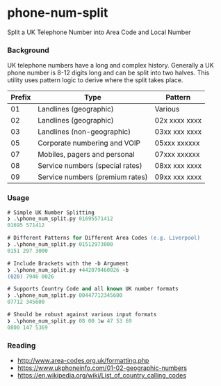 # phone-num-split
Split a UK Telephone Number into Area Code and Local Number

### Background
UK telephone numbers have a long and complex history. Generally a UK phone number is 8-12 digits long and can be split into two halves. This utility uses pattern logic to derive where the split takes place.

Prefix | Type | Pattern
------ | ---- | -------
01 | Landlines (geographic) | Various
02 | Landlines (geographic) | 02x xxxx xxxx
03 | Landlines (non-geographic) | 03xx xxx xxxx
05 | Corporate numbering and VOIP | 05xxx xxxxxx
07 | Mobiles, pagers and personal | 07xxx xxxxxx
08 | Service numbers (special rates) | 08xx xxx xxxx
09 | Service numbers (premium rates) | 09xx xxx xxxx

### Usage
```ps
# Simple UK Number Splitting
❯ .\phone_num_split.py 01695571412
01695 571412

# Different Patterns for Different Area Codes (e.g. Liverpool)
❯ .\phone_num_split.py 01512973000
0151 297 3000

# Include Brackets with the -b Argument
❯ .\phone_num_split.py +442079460026 -b
(020) 7946 0026

# Supports Country Code and all known UK number formats
❯ .\phone_num_split.py 00447712345600
07712 345600

# Should be robust against various input formats
❯ .\phone_num_split.py 08 00 1w 47 53 69
0800 147 5369
```

### Reading
- http://www.area-codes.org.uk/formatting.php
- https://www.ukphoneinfo.com/01-02-geographic-numbers
- https://en.wikipedia.org/wiki/List_of_country_calling_codes
